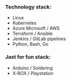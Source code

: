 ### Technology stack:
- Linux
- Kubernetes
- Azure Microsoft / AWS
- Terraform / Ansible 
- Jenkins / GitLab pipelines
- Python, Bash, Go

### Jast for fun stack:
- Arduino / Soldering
- X-BOX / Playstation 

